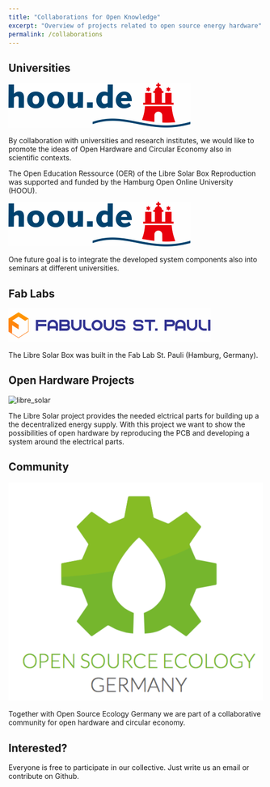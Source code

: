 ```yaml
---
title: "Collaborations for Open Knowledge"
excerpt: "Overview of projects related to open source energy hardware"
permalink: /collaborations
---
```


## Universities

![Hoou](/images/hoou_logo_small.png)

By collaboration with universities and research institutes, we would like to promote the ideas of Open Hardware and Circular Economy also in scientific contexts.

The Open Education Ressource (OER) of the Libre Solar Box Reproduction was supported and funded by the Hamburg Open Online University (HOOU).

![Hoou](/images/hoou_logo_small.png)

One future goal is to integrate the developed system components also into seminars at different universities.

## Fab Labs

![fablab_stpauli](/images/fabulous_logo_small.png)

The Libre Solar Box was built in the Fab Lab St. Pauli (Hamburg, Germany).


<!--
Kooperation im Umfeld dezentrale Produktion, Wissenstransfer in Zivilgesellschaft
-->

<!--
## Other Organizations

Bsp Kollektiv Liebe, Kommunikation nach außen, Bewusstsein Schaffung durch kulturellen und kreativen Austausch
Open Source Ecology, Community Mitglied im Open Hardware Umfeld
-->

## Open Hardware Projects

![libre_solar](/images/liblesolar_logo_small.png)

The Libre Solar project provides the needed elctrical parts for building up a the decentralized energy supply.
With this project we want to show the possibilities of open hardware by reproducing the PCB and developing a system around the electrical parts.

## Community

![oseg](/images/Logo_OSEG.png)

Together with Open Source Ecology Germany we are part of a collaborative community for open hardware and circular economy.

## Interested?

Everyone is free to participate in our collective. Just write us an email or contribute on Github.
